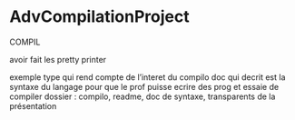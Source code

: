 # AdvCompilationProject

COMPIL

avoir fait les pretty printer

exemple type qui rend compte de l’interet du compilo 
doc qui decrit est la syntaxe du langage pour que le prof puisse ecrire des prog et essaie de compiler 
dossier : compilo, readme, doc de syntaxe, transparents de la présentation
